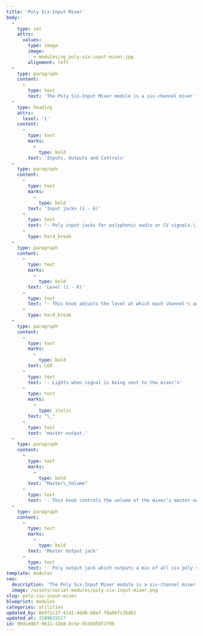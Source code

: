```yaml
---
title: 'Poly Six-Input Mixer'
body:
  -
    type: set
    attrs:
      values:
        type: image
        image:
          - modules/ug_poly-six-input-mixer.jpg
        alignment: left
  -
    type: paragraph
    content:
      -
        type: text
        text: 'The Poly Six-Input Mixer module is a six-channel mixer for polyphonic CV or audio signals. Each poly input jack accepts up to 16 "lanes" of audio or CVs which are mixed to a single poly output jack. This can be used, for example, to mix the audio outputs of Poly Oscillators or to combine multiple polyphonic CV signals sent from Poly Envelope Generators, Mono to Poly CV modules etc.'
  -
    type: heading
    attrs:
      level: '1'
    content:
      -
        type: text
        marks:
          -
            type: bold
        text: 'Inputs, Outputs and Controls'
  -
    type: paragraph
    content:
      -
        type: text
        marks:
          -
            type: bold
        text: 'Input jacks (1 - 6)'
      -
        type: text
        text: "- Poly input jacks for polyphonic audio or CV signals.\_"
      -
        type: hard_break
  -
    type: paragraph
    content:
      -
        type: text
        marks:
          -
            type: bold
        text: 'Level (1 - 6)'
      -
        type: text
        text: "- This knob adjusts the level at which each channel's audio or CV signals are sent to the mixer’s master output.\_"
      -
        type: hard_break
  -
    type: paragraph
    content:
      -
        type: text
        marks:
          -
            type: bold
        text: LED
      -
        type: text
        text: '- Lights when signal is being sent to the mixer’s'
      -
        type: text
        marks:
          -
            type: italic
        text: "\_"
      -
        type: text
        text: 'master output.'
  -
    type: paragraph
    content:
      -
        type: text
        marks:
          -
            type: bold
        text: "Master\_Volume"
      -
        type: text
        text: '- This knob controls the volume of the mixer’s master output.'
  -
    type: paragraph
    content:
      -
        type: text
        marks:
          -
            type: bold
        text: 'Master Output jack'
      -
        type: text
        text: '- Poly output jack which outputs a mix of all six poly signals.'
template: modules
seo:
  description: 'The Poly Six-Input Mixer module is a six-channel mixer for polyphonic CV or audio signals.  Each poly input jack accepts up to 16 "lanes" of audio or CVs which are mixed to a single poly output jack.'
  image: /assets/social-modules/poly-six-input-mixer.png
slug: poly-six-input-mixer
blueprint: modules
categories: utilities
updated_by: 8e971c27-4141-4dd8-b8ef-f0a8bfc35d61
updated_at: 1589815517
id: 99dcd0bf-9611-43b8-8c5e-953dd59f3796
---
```

